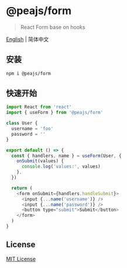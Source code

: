 # @peajs/form

> React Form base on hooks

[English](./README.md) | 简体中文

## 安装

```sh
npm i @peajs/form
```

## 快速开始

```js
import React from 'react'
import { useForm } from '@peajs/form'

class User {
  username = 'foo'
  password = ''
}

export default () => {
  const { handlers, name } = useForm(User, {
    onSubmit(values) {
      console.log('values:', values)
    },
  })

  return (
    <form onSubmit={handlers.handleSubmit}>
      <input {...name('username')} />
      <input {...name('password')} />
      <button type="submit">Submit</button>
    </form>
  )
}
```

## License

[MIT License](https://github.com/pea-team/pea/blob/master/LICENSE)
